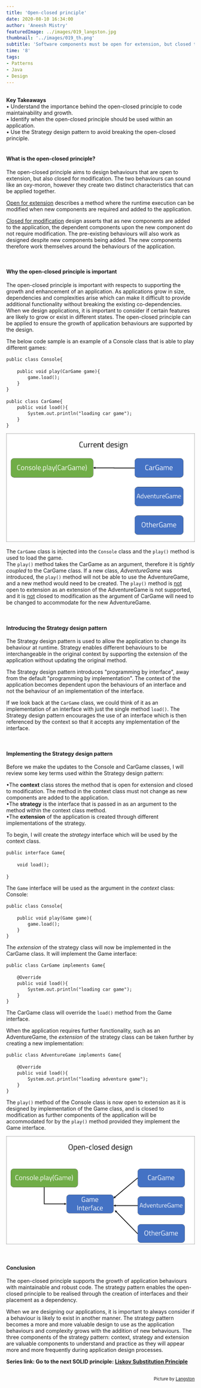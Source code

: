 ```yaml
---
title: 'Open-closed principle'
date: 2020-08-10 16:34:00
author: 'Aneesh Mistry'
featuredImage: ../images/019_langston.jpg
thumbnail: '../images/019_th.png'
subtitle: 'Software components must be open for extension, but closed to modification. This blog reviews how the open-closed principle can be implemented by design using the Strategy pattern.'
time: '8'
tags:
- Patterns
- Java
- Design
---
```

<br>
<strong>Key Takeaways</strong><br>
&#8226; Understand the importance behind the open-closed principle to code maintainability and growth.<br>
&#8226; Identify when the open-closed principle should be used within an application.<br>
&#8226; Use the Strategy design pattern to avoid breaking the open-closed principle.<br>

<br>
<h4>What is the open-closed principle?</h4>
<p>
The open-closed principle aims to design behaviours that are open to extension, but also closed for modification. The two behaviours can sound like an oxy-moron, however they create two distinct characteristics that can be applied together.
</p>
<p>
<u>Open for extension</u> describes a method where the runtime execution can be modified when new components are required and added to the application.
</p>
<p>
<u>Closed for modification</u> design asserts that as new components are added to the application, the dependent components upon the new component do not require modification. The pre-existing behaviours will also work as designed despite new components being added. The new components therefore work themselves around the behaviours of the application.
</p>
<br>
<h4>Why the open-closed principle is important</h4>
<p>
The open-closed principle is important with respects to supporting the growth and enhancement of an application. As applications grow in size, dependencies and complexities arise which can make it difficult to provide additional functionality without breaking the existing co-dependencies. When we design applications, it is important to consider if certain features are likely to grow or exist in different states. The open-closed principle can be applied to ensure the growth of application behaviours are supported by the design.
</p>
<p>
The below code sample is an example of a Console class that is able to play different games:

```java{numberLines:true}
public class Console{

    public void play(CarGame game){
        game.load();
    }
}

public class CarGame{
    public void load(){
        System.out.println("loading car game");
    }
}
```

![Current design](../../src/images/019_closedDesign.png)

</p>
<p>
The <code>CarGame</code> class is injected into the <code>Console</code> class and the <code>play()</code> method is used to load the game.<br>
The <code>play()</code> method takes the CarGame as an argument, therefore it is <i>tightly coupled</i> to the CarGame class. If a new class, <i>AdventureGame</i> was introduced, the <code>play()</code> method will not be able to use the AdventureGame, and a new method would need to be created. The <code>play()</code> method is <u>not</u> open to extension as an extension of the AdventureGame is not supported, and it is <u>not</u> closed to modification as the argument of CarGame will need to be changed to accommodate for the new AdventureGame.
</p>
<br>
<h4>Introducing the Strategy design pattern</h4>
<p>
The Strategy design pattern is used to allow the application to change its behaviour at runtime. Strategy enables different behaviours to be interchangeable in the original context by supporting the extension of the application without updating the original method.
</p>
<p>
The Strategy design pattern introduces "programming by interface", away from the default "programming by implementation". The context of the application becomes dependent upon the behaviours of an interface and not the behaviour of an implementation of the interface.
</p>
<p>
If we look back at the <code>CarGame</code> class, we could think of it as an implementation of an interface with just the single method <code>load()</code>. The Strategy design pattern encourages the use of an interface which is then referenced by the context so that it accepts any implementation of the interface.
</p>
<br>
<h4>Implementing the Strategy design pattern</h4>
<p>
Before we make the updates to the Console and CarGame classes, I will review some key terms used within the Strategy design pattern:
</p>
<p>
&#8226;The <strong>context</strong> class stores the method that is open for extension and closed to modification. The method in the context class must not change as new components are added to the application.<br>
&#8226;The <strong>strategy</strong> is the interface that is passed in as an argument to the method within the context class method.<br>
&#8226;The <strong>extension</strong> of the application is created through different implementations of the strategy.
</p>
<p>
To begin, I will create the <i>strategy</i> interface which will be used by the context class.

```java{numberLines:true}
public interface Game{

    void load();

}
```
</p>
<p>
The <code>Game</code> interface will be used as the argument in the <i>context</i> class: Console:

```java{numberLines:true}
public class Console{

    public void play(Game game){
        game.load();
    }
}
```
</p>

<p>
The <i>extension</i> of the strategy class will now be implemented in the CarGame class. It will implement the Game interface:

```java{numberLines:true}
public class CarGame implements Game{

    @Override
    public void load(){
        System.out.println("loading car game");
    }
}

```
The CarGame class will override the <code>load()</code> method from the Game interface.
</p>
<p>
When the application requires further functionality, such as an AdventureGame, the <i>extension</i> of the strategy class can be taken further by creating a new implementation:

```java{numberLines:true}
public class AdventureGame implements Game{

    @Override
    public void load(){
        System.out.println("loading adventure game");
    }
}

```
</p>
<p>
The <code>play()</code> method of the Console class is now open to extension as it is designed by implementation of the Game class, and is closed to modification as further components of the application will be accommodated for by the <code>play()</code> method provided they implement the Game interface.

![Open closed design](../../src/images/019_openClosed.png)


</p>
<br>
<h4>Conclusion</h4>
<p>
The open-closed principle supports the growth of application behaviours with maintainable and robust code. The strategy pattern enables the open-closed principle to be realised through the creation of interfaces and their placement as a dependency.
</p>
<p>
When we are designing our applications, it is important to always consider if a behaviour is likely to exist in another manner. The strategy pattern becomes a more and more valuable design to use as the application behaviours and complexity grows with the addition of new behaviours. The three components of the strategy pattern: context, strategy and extension are valuable components to understand and practice as they will appear more and more frequently during application design processes. 
</p>

<strong>Series link: Go to the next SOLID principle: <a href="https://aneesh.co.uk/liskov-substitution-principle">Liskov Substitution Principle</a></strong>

<br>
<small style="float: right;" >Picture by <a target="_blank" href="https://unsplash.com/@slangston">Langston</small></a><br>